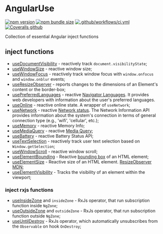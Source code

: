 # AngularUse

[![npm version](https://img.shields.io/npm/v/@volvachev/angularuse.svg)](https://npmjs.com/package/@volvachev/angularuse)
[![npm bundle size](https://img.shields.io/bundlephobia/minzip/@volvachev/angularuse)](https://bundlephobia.com/result?p=@volvachev/angularuse)
[![.github/workflows/ci.yml](https://github.com/volvachev/angularuse/actions/workflows/ci.yml/badge.svg?branch=master)](https://github.com/volvachev/angularuse/actions/workflows/ci.yml)
[![Coveralls github](https://img.shields.io/coveralls/github/volvachev/angularuse)](https://coveralls.io/github/volvachev/angularuse?branch=master)

Collection of essential Angular inject functions

## inject functions

- [useDocumentVisibility](https://github.com/volvachev/angularuse/blob/master/projects/angularuse/src/lib/core/use-document-visibility/index.md) - reactively track `document.visibilityState`;
- [useWindowSize](https://github.com/volvachev/angularuse/blob/master/projects/angularuse/src/lib/core/use-window-size/index.md) - reactive window size;
- [useWindowFocus](https://github.com/volvachev/angularuse/blob/master/projects/angularuse/src/lib/core/use-window-focus/index.md) - reactively track window focus with `window.onfocus` and `window.onblur` events;
- [useResizeObserver](https://github.com/volvachev/angularuse/blob/master/projects/angularuse/src/lib/core/use-resize-observer/index.md) - reports changes to the dimensions of an Element's content or the border-box;
- [usePreferredLanguages](https://github.com/volvachev/angularuse/blob/master/projects/angularuse/src/lib/core/use-preferred-languages/index.md) - reactive [Navigator Languages](https://developer.mozilla.org/en-US/docs/Web/API/NavigatorLanguage/languages). It provides web developers with information about the user's preferred languages.
- [useOnline](https://github.com/volvachev/angularuse/blob/master/projects/angularuse/src/lib/core/use-online/index.md) - reactive online state. A wrapper of `useNetwork`;
- [useNetwork](https://github.com/volvachev/angularuse/blob/master/projects/angularuse/src/lib/core/use-network/index.md) - reactive [Network status](https://developer.mozilla.org/en-US/docs/Web/API/Network_Information_API). The Network Information API provides information about the system's connection in terms of general connection type (e.g., 'wifi', 'cellular', etc.);
- [useMemory](https://github.com/volvachev/angularuse/blob/master/projects/angularuse/src/lib/core/use-memory/index.md) - reactive Memory Info;
- [useMediaQuery](https://github.com/volvachev/angularuse/blob/master/projects/angularuse/src/lib/core/use-media-query/index.md) - reactive [Media Query](https://developer.mozilla.org/en-US/docs/Web/CSS/Media_Queries/Testing_media_queries);
- [useBattery](https://github.com/volvachev/angularuse/blob/master/projects/angularuse/src/lib/core/use-battery/index.md) - reactive Battery Status API;
- [useTextSelection](https://github.com/volvachev/angularuse/blob/master/projects/angularuse/src/lib/core/use-text-selection/index.md) - reactively track user text selection based on `Window.getSelection`;
- [useWindowScroll](https://github.com/volvachev/angularuse/blob/master/projects/angularuse/src/lib/core/use-window-scroll/index.md) - reactive window scroll;
- [useElementBounding](https://github.com/volvachev/angularuse/blob/master/projects/angularuse/src/lib/core/use-element-bounding/index.md) - Reactive [bounding box](https://developer.mozilla.org/en-US/docs/Web/API/Element/getBoundingClientRect) of an HTML element;
- [useElementSize](https://github.com/volvachev/angularuse/blob/master/projects/angularuse/src/lib/core/use-element-size/index.md) - Reactive size of an HTML element. [ResizeObserver MDN](https://developer.mozilla.org/en-US/docs/Web/API/ResizeObserver);
- [useElementVisibility](https://github.com/volvachev/angularuse/blob/master/projects/angularuse/src/lib/core/use-element-visibility/index.md) - Tracks the visibility of an element within the viewport;

### inject rxjs functions
- [useInsideZone](https://github.com/volvachev/angularuse/blob/master/projects/angularuse/src/lib/core/use-inside-zone/index.md) and `insideZone` - RxJs operator, that run subscription function inside `NgZone`;
- [useOutsideZone](https://github.com/volvachev/angularuse/blob/master/projects/angularuse/src/lib/core/use-outside-zone/index.md) and `outsideZone` - RxJs operator, that run subscription function outside `NgZone`;
- [useUntilDestroy](https://github.com/volvachev/angularuse/blob/master/projects/angularuse/src/lib/core/use-until-destroy/index.md) - RxJs operator, which automatically unsubscribes from the `Observable` on hook `OnDestroy`;
